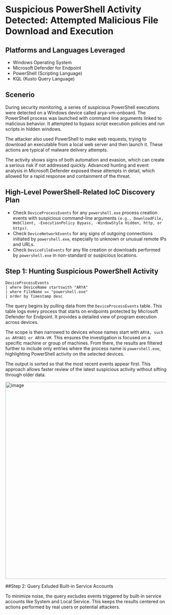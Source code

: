 # Suspicious PowerShell Activity Detected: Attempted Malicious File Download and Execution
## Platforms and Languages Leveraged
* Windows Operating System
* Microsoft Defender for Endpoint
* PowerShell (Scripting Language)
* KQL (Kusto Query Language)
## Scenerio
During security monitoring, a series of suspicious PowerShell executions were detected on a Windows device called arya-vm-onboard. The PowerShell process was launched with command line arguments linked to malicious behavior. It attempted to bypass script execution policies and run scripts in hidden windows.

The attacker also used PowerShell to make web requests, trying to download an executable from a local web server and then launch it. These actions are typical of malware delivery attempts.

The activity shows signs of both automation and evasion, which can create a serious risk if not addressed quickly. Advanced hunting and event analysis in Microsoft Defender exposed these attempts in detail, which allowed for a rapid response and containment of the threat.
## High-Level PowerShell-Related IoC Discovery Plan
* Check `DeviceProcessEvents` for any `powershell.exe` process creation events with suspicious command-line arguments `(e.g., DownloadFile, WebClient, -ExecutionPolicy Bypass, -WindowStyle Hidden, http, or https)`.
* Check `DeviceNetworkEvents` for any signs of outgoing connections initiated by `powershell.exe`, especially to unknown or unusual remote IPs and URLs.
* Check `DeviceFileEvents` for any file creation or downloads performed by `powershell.exe` in non-standard or suspicious locations.
## Step 1: Hunting Suspicious PowerShell Activity
```
DeviceProcessEvents
| where DeviceName startswith "ARYA"
| where FileName == "powershell.exe"
| order by Timestamp desc
```
The query begins by pulling data from the `DeviceProcessEvents` table. This table logs every process that starts on endpoints protected by Microsoft Defender for Endpoint. It provides a detailed view of program execution across devices.

The scope is then narrowed to devices whose names start with `ARYA, such as ARYA01 or ARYA-VM`. This ensures the investigation is focused on a specific machine or group of machines. From there, the results are filtered further to include only entries where the process name is `powershell.exe`, highlighting PowerShell activity on the selected devices.

The output is sorted so that the most recent events appear first. This approach allows faster review of the latest suspicious activity without sifting through older data.

<img width="1469" height="615" alt="image" src="https://github.com/user-attachments/assets/0e018edb-4f50-4cde-becd-8ee50715f174" />

##Step 2: Query Exluded Built-in Service Accounts

To minimize noise, the query excludes events triggered by built-in service accounts like System and Local Service. This keeps the results centered on actions performed by real users or potential attackers.






